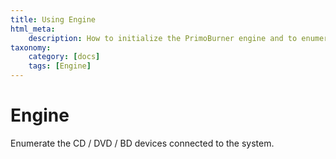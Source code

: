 ```yaml
---
title: Using Engine
html_meta:
    description: How to initialize the PrimoBurner engine and to enumerate the system devices
taxonomy:
    category: [docs]
    tags: [Engine]
---
```


# Engine

Enumerate the CD / DVD / BD devices connected to the system.
